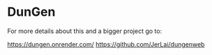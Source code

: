 # DunGen

For more details about this and a bigger project go to:

https://dungen.onrender.com/
https://github.com/JerLai/dungenweb
